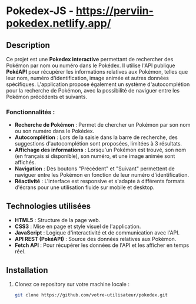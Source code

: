 ﻿# Pokedex-JS - https://perviin-pokedex.netlify.app/

## Description

Ce projet est une **Pokedex interactive** permettant de rechercher des Pokémon par nom ou numéro dans le Pokédex. Il utilise l'API publique **PokéAPI** pour récupérer les informations relatives aux Pokémon, telles que leur nom, numéro d'identification, image animée et autres données spécifiques. L'application propose également un système d'autocomplétion pour la recherche de Pokémon, avec la possibilité de naviguer entre les Pokémon précédents et suivants.

### Fonctionnalités :
- **Recherche de Pokémon** : Permet de chercher un Pokémon par son nom ou son numéro dans le Pokédex.
- **Autocomplétion** : Lors de la saisie dans la barre de recherche, des suggestions d'autocomplétion sont proposées, limitées à 3 résultats.
- **Affichage des informations** : Lorsqu'un Pokémon est trouvé, son nom (en français si disponible), son numéro, et une image animée sont affichés.
- **Navigation** : Des boutons "Précédent" et "Suivant" permettent de naviguer entre les Pokémon en fonction de leur numéro d'identification.
- **Réactivité** : L'interface est responsive et s'adapte à différents formats d'écrans pour une utilisation fluide sur mobile et desktop.

## Technologies utilisées

- **HTML5** : Structure de la page web.
- **CSS3** : Mise en page et style visuel de l'application.
- **JavaScript** : Logique d'interactivité et de communication avec l'API.
- **API REST (PokéAPI)** : Source des données relatives aux Pokémon.
- **Fetch API** : Pour récupérer les données de l'API et les afficher en temps réel.

## Installation

1. Clonez ce repository sur votre machine locale :
   ```bash
   git clone https://github.com/votre-utilisateur/pokedex.git
